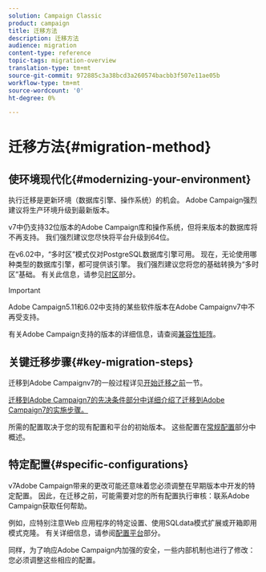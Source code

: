 ```yaml
---
solution: Campaign Classic
product: campaign
title: 迁移方法
description: 迁移方法
audience: migration
content-type: reference
topic-tags: migration-overview
translation-type: tm+mt
source-git-commit: 972885c3a38bcd3a260574bacbb3f507e11ae05b
workflow-type: tm+mt
source-wordcount: '0'
ht-degree: 0%

---
```



# 迁移方法{#migration-method}

## 使环境现代化{#modernizing-your-environment}

执行迁移是更新环境（数据库引擎、操作系统）的机会。 Adobe Campaign强烈建议将生产环境升级到最新版本。

v7中仍支持32位版本的Adobe Campaign库和操作系统，但将来版本的数据库将不再支持。 我们强烈建议您尽快将平台升级到64位。

在v6.02中，“多时区”模式仅对PostgreSQL数据库引擎可用。 现在，无论使用哪种类型的数据库引擎，都可提供该引擎。 我们强烈建议您将您的基础转换为“多时区”基础。 有关此信息，请参见[时区](../../migration/using/general-configurations.md#time-zones)部分。

>[!IMPORTANT]
>
>Adobe Campaign5.11和6.02中支持的某些软件版本在Adobe Campaignv7中不再受支持。
>
>有关Adobe Campaign支持的版本的详细信息，请查阅[兼容性矩阵](../../rn/using/compatibility-matrix.md)。

## 关键迁移步骤{#key-migration-steps}

迁移到Adobe Campaignv7的一般过程详见[开始迁移之前](../../migration/using/before-starting-migration.md)一节。

[迁移到Adobe Campaign7的先决条件部分中详细介绍了迁移到Adobe Campaign7的实施步骤。](../../migration/using/prerequisites-for-migration-to-adobe-campaign-7.md)

所需的配置取决于您的现有配置和平台的初始版本。 这些配置在[常规配置](../../migration/using/general-configurations.md)部分中概述。

## 特定配置{#specific-configurations}

v7Adobe Campaign带来的更改可能还意味着您必须调整在早期版本中开发的特定配置。 因此，在迁移之前，可能需要对您的所有配置执行审核：联系Adobe Campaign获取任何帮助。

例如，应特别注意Web 应用程序的特定设置、使用SQLdata模式扩展或开箱即用模式克隆。 有关详细信息，请参阅[配置平台](../../migration/using/configuring-your-platform.md)部分。

同样，为了响应Adobe Campaign内加强的安全，一些内部机制也进行了修改：您必须调整这些相应的配置。
